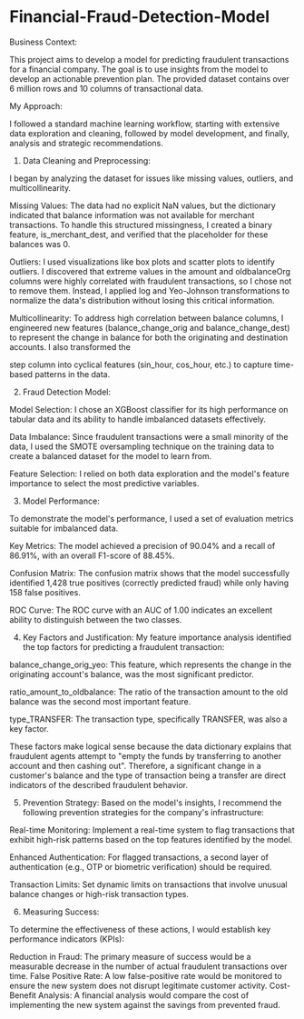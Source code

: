 # Financial-Fraud-Detection-Model

Business Context:

This project aims to develop a model for predicting fraudulent transactions for a financial company. The goal is to use insights from the model to develop an actionable prevention plan. The provided dataset contains over 6 million rows and 10 columns of transactional data.

My Approach:

I followed a standard machine learning workflow, starting with extensive data exploration and cleaning, followed by model development, and finally, analysis and strategic recommendations.

1. Data Cleaning and Preprocessing:
   
I began by analyzing the dataset for issues like missing values, outliers, and multicollinearity.


Missing Values: The data had no explicit NaN values, but the dictionary indicated that balance information was not available for merchant transactions. To handle this structured missingness, I created a binary feature, is_merchant_dest, and verified that the placeholder for these balances was 0.

Outliers: I used visualizations like box plots and scatter plots to identify outliers. I discovered that extreme values in the amount and oldbalanceOrg columns were highly correlated with fraudulent transactions, so I chose not to remove them. Instead, I applied log and Yeo-Johnson transformations to normalize the data's distribution without losing this critical information.

Multicollinearity: To address high correlation between balance columns, I engineered new features (balance_change_orig and balance_change_dest) to represent the change in balance for both the originating and destination accounts. I also transformed the 

step column into cyclical features (sin_hour, cos_hour, etc.) to capture time-based patterns in the data.


2. Fraud Detection Model:
   
Model Selection: I chose an XGBoost classifier for its high performance on tabular data and its ability to handle imbalanced datasets effectively.

Data Imbalance: Since fraudulent transactions were a small minority of the data, I used the SMOTE oversampling technique on the training data to create a balanced dataset for the model to learn from.

Feature Selection: I relied on both data exploration and the model's feature importance to select the most predictive variables.

3. Model Performance:

To demonstrate the model's performance, I used a set of evaluation metrics suitable for imbalanced data.

Key Metrics: The model achieved a precision of 90.04% and a recall of 86.91%, with an overall F1-score of 88.45%.

Confusion Matrix: The confusion matrix shows that the model successfully identified 1,428 true positives (correctly predicted fraud) while only having 158 false positives.

ROC Curve: The ROC curve with an AUC of 1.00 indicates an excellent ability to distinguish between the two classes.

4. Key Factors and Justification:
My feature importance analysis identified the top factors for predicting a fraudulent transaction:

balance_change_orig_yeo: This feature, which represents the change in the originating account's balance, was the most significant predictor.

ratio_amount_to_oldbalance: The ratio of the transaction amount to the old balance was the second most important feature.

type_TRANSFER: The transaction type, specifically TRANSFER, was also a key factor.

These factors make logical sense because the data dictionary explains that fraudulent agents attempt to "empty the funds by transferring to another account and then cashing out". Therefore, a significant change in a customer's balance and the type of transaction being a transfer are direct indicators of the described fraudulent behavior.


5. Prevention Strategy:
Based on the model's insights, I recommend the following prevention strategies for the company's infrastructure:

Real-time Monitoring: Implement a real-time system to flag transactions that exhibit high-risk patterns based on the top features identified by the model.

Enhanced Authentication: For flagged transactions, a second layer of authentication (e.g., OTP or biometric verification) should be required.

Transaction Limits: Set dynamic limits on transactions that involve unusual balance changes or high-risk transaction types.

6. Measuring Success:
   
To determine the effectiveness of these actions, I would establish key performance indicators (KPIs):

Reduction in Fraud: The primary measure of success would be a measurable decrease in the number of actual fraudulent transactions over time.
False Positive Rate: A low false-positive rate would be monitored to ensure the new system does not disrupt legitimate customer activity.
Cost-Benefit Analysis: A financial analysis would compare the cost of implementing the new system against the savings from prevented fraud.
